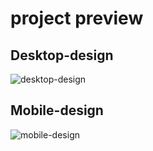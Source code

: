 #  project preview
## Desktop-design
![desktop-design](https://github.com/user-attachments/assets/d2e1f422-faa2-41b2-b9c1-496f686f4dc0)
## Mobile-design<br>
![mobile-design](https://github.com/user-attachments/assets/74194286-59ef-4885-9d4a-8940ddefcf09)
